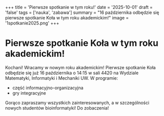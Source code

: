 +++
title = 'Pierwsze spotkanie w tym roku!'
date = '2025-10-01'
draft = 'false'
tags = ['nauka', 'zabawa']
summary = "16 października odbędzie się pierwsze spotkanie Koła w tym roku akademickim!"
image = '1spotkanie2025.png'
+++

<!-- Tutaj START - cała treść posta -->
# Pierwsze spotkanie Koła w tym roku akademickim! #

Kochani! Wracamy w nowym roku akademickim! Pierwsze spotkanie Koła odbędzie się już 16 października o 14:15 w sali 4420 na Wydziale Matematyki, Informatyki i Mechaniki UW. 
W programie:
- część informacyjno-organizacyjna
- gry integracyjne

Gorąco zapraszamy wszystkich zainteresowanych, a w szczególności nowych studentów bioinformatyki! Do zobaczenia!
